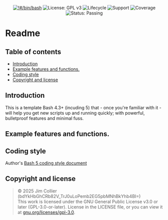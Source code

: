 <div align="center">

[![!#/bin/bash](https://img.shields.io/badge/-%23!%2Fbin%2Fbash-1f425f.svg?logo=gnu-bash)](https://www.gnu.org/software/bash/)
![License: GPL v3](https://img.shields.io/badge/License-GPLv3-blue.svg)
![Lifecycle](https://img.shields.io/badge/Lifecycle-RC-blue)
![Support](https://img.shields.io/badge/Support-Maintained-brightgreen)
![Coverage](https://img.shields.io/badge/Coverage-75%25-yellow)
![Status: Passing](https://img.shields.io/badge/Status-Passing-brightgreen)

</div>
<!--
![Lifecycle: Alpha](https://img.shields.io/badge/Lifecycle-Alpha-orange)
![Lifecycle: Beta](https://img.shields.io/badge/Lifecycle-Beta-yellow)
![Lifecycle: RC](https://img.shields.io/badge/Lifecycle-RC-blue)
![Lifecycle: Stable](https://img.shields.io/badge/Lifecycle-Stable-brightgreen)
![Lifecycle: Deprecated](https://img.shields.io/badge/Lifecycle-Deprecated-red)
![Status: Deprecated](https://img.shields.io/badge/Status-Deprecated-orange)
![Status: Archived](https://img.shields.io/badge/Status-Archived-lightgrey)
![Lifecycle: EOL](https://img.shields.io/badge/Lifecycle-EOL-lightgrey)
![Coverage](https://img.shields.io/badge/Coverage-25%25-red)
![Coverage](https://img.shields.io/badge/Coverage-50%25-orange)
![Coverage](https://img.shields.io/badge/Coverage-75%25-yellow)
![Coverage](https://img.shields.io/badge/Coverage-90%25-brightgreen)
![Status: Passing](https://img.shields.io/badge/Status-Passing-brightgreen)
![Status: Failing](https://img.shields.io/badge/Status-Failing-red)
-->

# Readme<!-- omit from toc -->

## Table of contents<!-- omit from toc -->
- [Introduction](#introduction)
- [Example features and functions.](#example-features-and-functions)
- [Coding style](#coding-style)
- [Copyright and license](#copyright-and-license)


## Introduction

This is a template Bash 4.3+ (incuding 5) that - once you're familiar with it - will help you get new scripts up and running quickly; with powerful, bulletproof features and minimal fuss.


## Example features and functions.


## Coding style

Author's [Bash 5 coding style document](https://github.com/jim-collier/bash_v5_code-style/blob/main/CODE_STYLE.md)


## Copyright and license

> © 2025 Jim Collier (bdYkHbGhCRb82V_TrJ0uLoPemb2EG5pbMNhBkYhb4BI=)<br>
> This work is licensed under the GNU General Public License v3.0 or later (GPL-3.0-or-later). License in the LICENSE file, or you can view it at [gnu.org/licenses/gpl-3.0](https://www.gnu.org/licenses/gpl-3.0).
